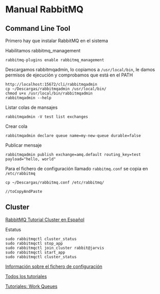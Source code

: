 # Manual RabbitMQ

## Command Line Tool

Primero hay que instalar RabbitMQ en el sistema

Habilitamos rabbitmq_management
```
rabbitmq-plugins enable rabbitmq_management

```

Descargamos rabbitmqadmin, lo copiamos a `/usr/local/bin`, le damos permisos de ejecución y comprobamos que está en el PATH
```
http://localhost:15672/cli/rabbitmqadmin
cp ~/Descargas/rabbitmqadmin /usr/local/bin/
chmod u+x /usr/local/bin/rabbitmqadmin
rabbitmqadmin --help
```

Listar colas de mansajes
```
rabbitmqadmin -V test list exchanges
```

Crear cola
```
rabbitmqadmin declare queue name=my-new-queue durable=false
```

Publicar mensaje
```
rabbitmqadmin publish exchange=amq.default routing_key=test payload="hello, world"
```

Para el fichero de configuración llamado `rabbitmq.conf` se copia en `/etc/rabbitmq`
```
cp ~/Descargas/rabbitmq.conf /etc/rabbitmq/
```

```
//toCopyAndPaste
```

## Cluster
[RabbitMQ Tutorial Cluster en Español](https://magmax.org/blog/colas-de-mensajes-rabbitmq/)

Estatus
```
sudo rabbitmqctl cluster_status
sudo rabbitmqctl stop_app
sudo rabbitmqctl join_cluster rabbit@jarvis
sudo rabbitmqctl start_app
sudo rabbitmqctl cluster_status
```




[Información sobre el fichero de configuración](https://www.rabbitmq.com/configure.html)

[Todos los tutoriales](https://www.rabbitmq.com/getstarted.html)

[Tutoriales: Work Queues](https://www.rabbitmq.com/tutorials/tutorial-two-java.html)

